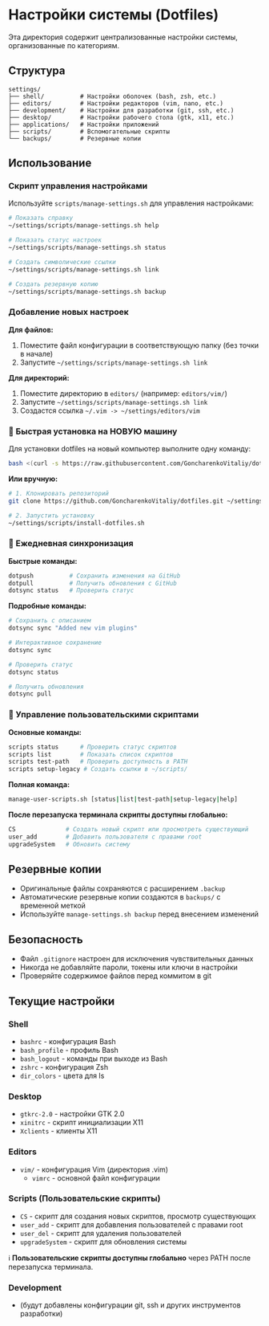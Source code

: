 # Настройки системы (Dotfiles)

Эта директория содержит централизованные настройки системы, организованные по категориям.

## Структура

```
settings/
├── shell/          # Настройки оболочек (bash, zsh, etc.)
├── editors/        # Настройки редакторов (vim, nano, etc.)
├── development/    # Настройки для разработки (git, ssh, etc.)
├── desktop/        # Настройки рабочего стола (gtk, x11, etc.)
├── applications/   # Настройки приложений
├── scripts/        # Вспомогательные скрипты
└── backups/        # Резервные копии
```

## Использование

### Скрипт управления настройками

Используйте `scripts/manage-settings.sh` для управления настройками:

```bash
# Показать справку
~/settings/scripts/manage-settings.sh help

# Показать статус настроек
~/settings/scripts/manage-settings.sh status

# Создать символические ссылки
~/settings/scripts/manage-settings.sh link

# Создать резервную копию
~/settings/scripts/manage-settings.sh backup
```

### Добавление новых настроек

**Для файлов:**
1. Поместите файл конфигурации в соответствующую папку (без точки в начале)
2. Запустите `~/settings/scripts/manage-settings.sh link`

**Для директорий:**
1. Поместите директорию в `editors/` (например: `editors/vim/`)
2. Запустите `~/settings/scripts/manage-settings.sh link`
3. Создастся ссылка `~/.vim -> ~/settings/editors/vim`

### 🚀 Быстрая установка на НОВУЮ машину

Для установки dotfiles на новый компьютер выполните одну команду:

```bash
bash <(curl -s https://raw.githubusercontent.com/GoncharenkoVitaliy/dotfiles/main/scripts/install-dotfiles.sh)
```

**Или вручную:**

```bash
# 1. Клонировать репозиторий
git clone https://github.com/GoncharenkoVitaliy/dotfiles.git ~/settings

# 2. Запустить установку
~/settings/scripts/install-dotfiles.sh
```

### 🔄 Ежедневная синхронизация

**Быстрые команды:**
```bash
dotpush          # Сохранить изменения на GitHub
dotpull          # Получить обновления с GitHub
dotsync status   # Проверить статус
```

**Подробные команды:**
```bash
# Сохранить с описанием
dotsync sync "Added new vim plugins"

# Интерактивное сохранение
dotsync sync

# Проверить статус
dotsync status

# Получить обновления
dotsync pull
```

### 🚀 Управление пользовательскими скриптами

**Основные команды:**
```bash
scripts status      # Проверить статус скриптов
scripts list        # Показать список скриптов
scripts test-path   # Проверить доступность в PATH
scripts setup-legacy # Создать ссылки в ~/scripts/
```

**Полная команда:**
```bash
manage-user-scripts.sh [status|list|test-path|setup-legacy|help]
```

**После перезапуска терминала скрипты доступны глобально:**
```bash
CS              # Создать новый скрипт или просмотреть существующий
user_add        # Добавить пользователя с правами root
upgradeSystem   # Обновить систему
```

## Резервные копии

- Оригинальные файлы сохраняются с расширением `.backup`
- Автоматические резервные копии создаются в `backups/` с временной меткой
- Используйте `manage-settings.sh backup` перед внесением изменений

## Безопасность

- Файл `.gitignore` настроен для исключения чувствительных данных
- Никогда не добавляйте пароли, токены или ключи в настройки
- Проверяйте содержимое файлов перед коммитом в git

## Текущие настройки

### Shell
- `bashrc`          - конфигурация Bash
- `bash_profile`    - профиль Bash
- `bash_logout`     - команды при выходе из Bash
- `zshrc`           - конфигурация Zsh
- `dir_colors`      - цвета для ls

### Desktop
- `gtkrc-2.0`   - настройки GTK 2.0
- `xinitrc`     - скрипт инициализации X11
- `Xclients`    - клиенты X11

### Editors
- `vim/`    - конфигурация Vim (директория .vim)
  - `vimrc` - основной файл конфигурации

### Scripts (Пользовательские скрипты)
- `CS` - скрипт для создания новых скриптов, просмотр существующих
- `user_add` - скрипт для добавления пользователей с правами root
- `user_del` - скрипт для удаления пользователей
- `upgradeSystem` - скрипт для обновления системы

ℹ️ **Пользовательские скрипты доступны глобально** через PATH после перезапуска терминала.

### Development
- (будут добавлены конфигурации git, ssh и других инструментов разработки)
